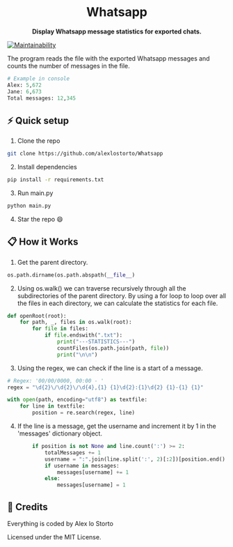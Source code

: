<h1 align="center">Whatsapp</h1>

<p align="center">
  <b>Display Whatsapp message statistics for exported chats.</b>
</p>

[![Maintainability](https://img.shields.io/codeclimate/maintainability/alexlostorto/Whatsapp?style=for-the-badge&message=Code+Climate&labelColor=222222&logo=Code+Climate&logoColor=FFFFFF)](https://codeclimate.com/github/alexlostorto/Whatsapp/maintainability)

The program reads the file with the exported Whatsapp messages and counts the number of messages in the file.

```python
# Example in console
Alex: 5,672
Jane: 6,673
Total messages: 12,345
```

## ⚡ Quick setup

1. Clone the repo

```bash
git clone https://github.com/alexlostorto/Whatsapp
```

2. Install dependencies

```bash
pip install -r requirements.txt
```

3. Run main.py

```bash
python main.py
```

4. Star the repo 😄

## 📋 How it Works

1. Get the parent directory.

```python
os.path.dirname(os.path.abspath(__file__)
```

2. Using os.walk() we can traverse recursively through all the subdirectories of the parent directory. By using a for loop to loop over all the files in each directory, we can calculate the statistics for each file.

```python
def openRoot(root):
    for path, _, files in os.walk(root):
        for file in files:
            if file.endswith(".txt"):
                print("---STATISTICS---")
                countFiles(os.path.join(path, file))
                print("\n\n")
```

3. Using the regex, we can check if the line is a start of a message.

```python
# Regex: '00/00/0000, 00:00 - '
regex = "\d{2}\/\d{2}\/\d{4},{1} {1}\d{2}:{1}\d{2} {1}-{1} {1}"

with open(path, encoding="utf8") as textfile:
    for line in textfile:
        position = re.search(regex, line)
```

4. If the line is a message, get the username and increment it by 1 in the 'messages' dictionary object.

```python
        if position is not None and line.count(':') >= 2:
            totalMessages += 1
            username = ":".join(line.split(':', 2)[:2])[position.end():]
            if username in messages:
                messages[username] += 1
            else:
                messages[username] = 1
```

## 📜 Credits

Everything is coded by Alex lo Storto

Licensed under the MIT License.
